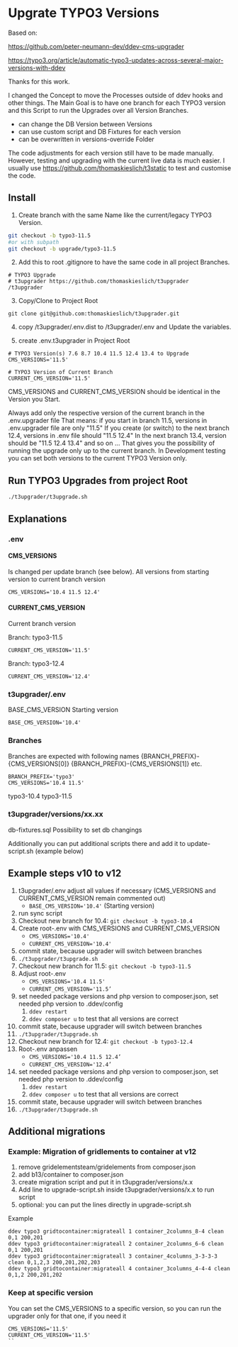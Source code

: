 # Upgrate TYPO3 Versions

Based on:

https://github.com/peter-neumann-dev/ddev-cms-upgrader

https://typo3.org/article/automatic-typo3-updates-across-several-major-versions-with-ddev

Thanks for this work.

I changed the Concept to move the Processes outside of ddev hooks and other things.
The Main Goal is to have one branch for each TYPO3 version and this Script to run the Upgrades
over all Version Branches.
- can change the DB Version between Versions
- can use custom script and DB Fixtures for each version
- can be overwritten in versions-override Folder

The code adjustments for each version still have to be made manually.
However, testing and upgrading with the current live data is much easier.
I usually use https://github.com/thomaskieslich/t3static to test and customise the code.

## Install

1. Create branch with the same Name like the current/legacy TYPO3 Version.

```bash
git checkout -b typo3-11.5
#or with subpath
git checkout -b upgrade/typo3-11.5
```

2. Add this to root .gitignore to have the same code in all project Branches.

```ignore
# TYPO3 Upgrade
# t3upgrader https://github.com/thomaskieslich/t3upgrader
/t3upgrader
```

3. Copy/Clone to Project Root

`git clone git@github.com:thomaskieslich/t3upgrader.git`

4. copy /t3upgrader/.env.dist to /t3upgrader/.env and Update the variables.

5. create .env.t3upgrader in Project Root

```
# TYPO3 Version(s) 7.6 8.7 10.4 11.5 12.4 13.4 to Upgrade
CMS_VERSIONS='11.5'

# TYPO3 Version of Current Branch
CURRENT_CMS_VERSION='11.5'
```

CMS_VERSIONS and CURRENT_CMS_VERSION should be identical in the Version you Start.

Always add only the respective version of the current branch in the .env.upgrader file
That means: if you start in branch 11.5, versions in .env.upgrader file are only "11.5"
If you create (or switch) to the next branch 12.4, versions in .env file should "11.5 12.4"
In the next branch 13.4, version should be "11.5 12.4 13.4" and so on … That gives you
the possibility of running the upgrade only up to the current branch.
In Development testing you can set both versions to the current TYPO3 Version only.

## Run TYPO3 Upgrades from project Root

```
./t3upgrader/t3upgrade.sh
```

## Explanations

### .env

#### CMS_VERSIONS

Is changed per update branch (see below). All versions from starting version to current branch version

```
CMS_VERSIONS='10.4 11.5 12.4'
```

#### CURRENT_CMS_VERSION

Current branch version

Branch: typo3-11.5

```
CURRENT_CMS_VERSION='11.5'
```

Branch: typo3-12.4

```
CURRENT_CMS_VERSION='12.4'
```

### t3upgrader/.env

BASE_CMS_VERSION
Starting version

```
BASE_CMS_VERSION='10.4'
```

### Branches

Branches are expected with following names
{BRANCH_PREFIX}-{CMS_VERSIONS[0]}
{BRANCH_PREFIX}-{CMS_VERSIONS[1]}
etc.

```
BRANCH_PREFIX='typo3'
CMS_VERSIONS='10.4 11.5'
```

typo3-10.4
typo3-11.5

### t3upgrader/versions/xx.xx

db-fixtures.sql
Possibility to set db changings

Additionally you can put additional scripts there and add it to update-script.sh (example below)

## Example steps v10 to v12

1. t3upgrader/.env adjust all values if necessary (CMS_VERSIONS and CURRENT_CMS_VERSION remain commented out)
    * ```BASE_CMS_VERSION='10.4'``` (Starting version)
2. run sync script
3. Checkout new branch for 10.4: ```git checkout -b typo3-10.4```
5. Create root-.env with CMS_VERSIONS and CURRENT_CMS_VERSION
    * ```CMS_VERSIONS='10.4'```
    * ```CURRENT_CMS_VERSION='10.4'```
6. commit state, because upgrader will switch between branches
7. ```./t3upgrader/t3upgrade.sh```
9. Checkout new branch for 11.5: ```git checkout -b typo3-11.5```
10. Adjust root-.env
    * ```CMS_VERSIONS='10.4 11.5'```
    * ```CURRENT_CMS_VERSION='11.5’```
11. set needed package versions and php version to composer.json, set needed php version to .ddev/config
    1. ```ddev restart```
    2. ```ddev composer u``` to test that all versions are correct
12. commit state, because upgrader will switch between branches
13. ```./t3upgrader/t3upgrade.sh```
14. Checkout new branch for 12.4: ```git checkout -b typo3-12.4```
15. Root-.env anpassen
    * ```CMS_VERSIONS='10.4 11.5 12.4’```
    * ```CURRENT_CMS_VERSION='12.4’```
16. set needed package versions and php version to composer.json, set needed php version to .ddev/config
    1. ```ddev restart```
    2. ```ddev composer u``` to test that all versions are correct
17. commit state, because upgrader will switch between branches
18. ```./t3upgrader/t3upgrade.sh```

## Additional migrations

### Example: Migration of gridlements to container at v12

1. remove gridelementsteam/gridelements from composer.json
2. add b13/container to composer.json
3. create migration script and put it in t3upgrader/versions/x.x
4. Add line to upgrade-script.sh inside t3upgrader/versions/x.x to run script
5. optional: you can put the lines directly in upgrade-script.sh

Example

```
ddev typo3 gridtocontainer:migrateall 1 container_2columns_8-4 clean 0,1 200,201
ddev typo3 gridtocontainer:migrateall 2 container_2columns_6-6 clean 0,1 200,201
ddev typo3 gridtocontainer:migrateall 3 container_4columns_3-3-3-3 clean 0,1,2,3 200,201,202,203
ddev typo3 gridtocontainer:migrateall 4 container_3columns_4-4-4 clean 0,1,2 200,201,202
```

### Keep at specific version

You can set the CMS_VERSIONS to a specific version, so you can run the upgrader only for that one, if you need it

```
CMS_VERSIONS='11.5'
CURRENT_CMS_VERSION='11.5'
``
